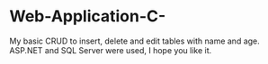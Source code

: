 # Web-Application-C-

<p> My basic CRUD to insert, delete and edit tables with name and age.
ASP.NET and SQL Server were used, I hope you like it.</p>
